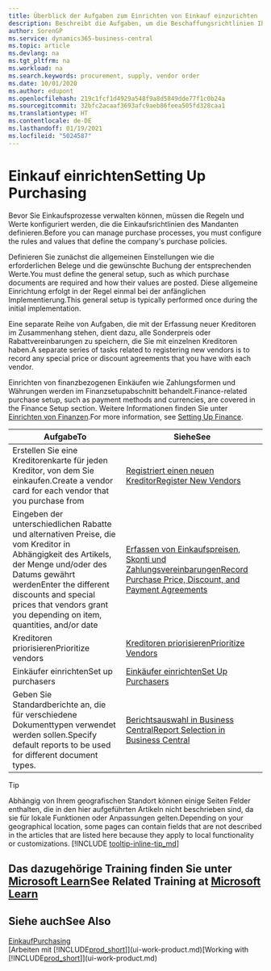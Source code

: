 ```yaml
---
title: Überblick der Aufgaben zum Einrichten von Einkauf einzurichten | Microsoft Docs
description: Beschreibt die Aufgaben, um die Beschaffungsrichtlinien Ihres Mandanten festzulegen und Ihre Einkaufsprozesse einzurichten.
author: SorenGP
ms.service: dynamics365-business-central
ms.topic: article
ms.devlang: na
ms.tgt_pltfrm: na
ms.workload: na
ms.search.keywords: procurement, supply, vendor order
ms.date: 10/01/2020
ms.author: edupont
ms.openlocfilehash: 219c1fcf1d4929a548f9a8d5849dde77f1c0b24a
ms.sourcegitcommit: 32bfc2acaaf3693afc9aeb86feea505fd328caa1
ms.translationtype: HT
ms.contentlocale: de-DE
ms.lasthandoff: 01/19/2021
ms.locfileid: "5024587"
---
```

# <a name="setting-up-purchasing"></a><span data-ttu-id="31924-103">Einkauf einrichten</span><span class="sxs-lookup"><span data-stu-id="31924-103">Setting Up Purchasing</span></span>
<span data-ttu-id="31924-104">Bevor Sie Einkaufsprozesse verwalten können, müssen die Regeln und Werte konfiguriert werden, die die Einkaufsrichtlinien des Mandanten definieren.</span><span class="sxs-lookup"><span data-stu-id="31924-104">Before you can manage purchase processes, you must configure the rules and values that define the company's purchase policies.</span></span>

<span data-ttu-id="31924-105">Definieren Sie zunächst die allgemeinen Einstellungen wie die erforderlichen Belege und die gewünschte Buchung der entsprechenden Werte.</span><span class="sxs-lookup"><span data-stu-id="31924-105">You must define the general setup, such as which purchase documents are required and how their values are posted.</span></span> <span data-ttu-id="31924-106">Diese allgemeine Einrichtung erfolgt in der Regel einmal bei der anfänglichen Implementierung.</span><span class="sxs-lookup"><span data-stu-id="31924-106">This general setup is typically performed once during the initial implementation.</span></span>

<span data-ttu-id="31924-107">Eine separate Reihe von Aufgaben, die mit der Erfassung neuer Kreditoren im Zusammenhang stehen, dient dazu, alle Sonderpreis oder Rabattvereinbarungen zu speichern, die Sie mit einzelnen Kreditoren haben.</span><span class="sxs-lookup"><span data-stu-id="31924-107">A separate series of tasks related to registering new vendors is to record any special price or discount agreements that you have with each vendor.</span></span>

<span data-ttu-id="31924-108">Einrichten von finanzbezogenen Einkäufen wie Zahlungsformen und Währungen werden im Finanzsetupabschnitt behandelt.</span><span class="sxs-lookup"><span data-stu-id="31924-108">Finance-related purchase setup, such as payment methods and currencies, are covered in the Finance Setup section.</span></span> <span data-ttu-id="31924-109">Weitere Informationen finden Sie unter [Einrichten von Finanzen](finance-setup-finance.md).</span><span class="sxs-lookup"><span data-stu-id="31924-109">For more information, see [Setting Up Finance](finance-setup-finance.md).</span></span>

| <span data-ttu-id="31924-110">Aufgabe</span><span class="sxs-lookup"><span data-stu-id="31924-110">To</span></span> | <span data-ttu-id="31924-111">Siehe</span><span class="sxs-lookup"><span data-stu-id="31924-111">See</span></span> |
| --- | --- |
| <span data-ttu-id="31924-112">Erstellen Sie eine Kreditorenkarte für jeden Kreditor, von dem Sie einkaufen.</span><span class="sxs-lookup"><span data-stu-id="31924-112">Create a vendor card for each vendor that you purchase from</span></span>|[<span data-ttu-id="31924-113">Registriert einen neuen Kreditor</span><span class="sxs-lookup"><span data-stu-id="31924-113">Register New Vendors</span></span>](purchasing-how-register-new-vendors.md) |
| <span data-ttu-id="31924-114">Eingeben der unterschiedlichen Rabatte und alternativen Preise, die vom Kreditor in Abhängigkeit des Artikels, der Menge und/oder des Datums gewährt werden</span><span class="sxs-lookup"><span data-stu-id="31924-114">Enter the different discounts and special prices that vendors grant you depending on item, quantities, and/or date</span></span> |[<span data-ttu-id="31924-115">Erfassen von Einkaufspreisen, Skonti und Zahlungsvereinbarungen</span><span class="sxs-lookup"><span data-stu-id="31924-115">Record Purchase Price, Discount, and Payment Agreements</span></span>](purchasing-how-record-purchase-price-discount-payment-agreements.md) |
| <span data-ttu-id="31924-116">Kreditoren priorisieren</span><span class="sxs-lookup"><span data-stu-id="31924-116">Prioritize vendors</span></span> |[<span data-ttu-id="31924-117">Kreditoren priorisieren</span><span class="sxs-lookup"><span data-stu-id="31924-117">Prioritize Vendors</span></span>](purchasing-how-prioritize-vendors.md) |
| <span data-ttu-id="31924-118">Einkäufer einrichten</span><span class="sxs-lookup"><span data-stu-id="31924-118">Set up purchasers</span></span> |[<span data-ttu-id="31924-119">Einkäufer einrichten</span><span class="sxs-lookup"><span data-stu-id="31924-119">Set Up Purchasers</span></span>](purchasing-how-setup-purchasers.md) |
|<span data-ttu-id="31924-120">Geben Sie Standardberichte an, die für verschiedene Dokumenttypen verwendet werden sollen.</span><span class="sxs-lookup"><span data-stu-id="31924-120">Specify default reports to be used for different document types.</span></span>|[<span data-ttu-id="31924-121">Berichtsauswahl in Business Central</span><span class="sxs-lookup"><span data-stu-id="31924-121">Report Selection in Business Central</span></span>](across-report-selections.md)|

> [!TIP]
> <span data-ttu-id="31924-122">Abhängig von Ihrem geografischen Standort können einige Seiten Felder enthalten, die in den hier aufgeführten Artikeln nicht beschrieben sind, da sie für lokale Funktionen oder Anpassungen gelten.</span><span class="sxs-lookup"><span data-stu-id="31924-122">Depending on your geographical location, some pages can contain fields that are not described in the articles that are listed here because they apply to local functionality or customizations.</span></span> [!INCLUDE [tooltip-inline-tip_md](includes/tooltip-inline-tip_md.md)]

## <a name="see-related-training-at-microsoft-learn"></a><span data-ttu-id="31924-123">Das dazugehörige Training finden Sie unter [Microsoft Learn](/learn/paths/trade-get-started-dynamics-365-business-central/)</span><span class="sxs-lookup"><span data-stu-id="31924-123">See Related Training at [Microsoft Learn](/learn/paths/trade-get-started-dynamics-365-business-central/)</span></span>

## <a name="see-also"></a><span data-ttu-id="31924-124">Siehe auch</span><span class="sxs-lookup"><span data-stu-id="31924-124">See Also</span></span>

[<span data-ttu-id="31924-125">Einkauf</span><span class="sxs-lookup"><span data-stu-id="31924-125">Purchasing</span></span>](purchasing-manage-purchasing.md)  
<span data-ttu-id="31924-126">[Arbeiten mit [!INCLUDE[prod_short](includes/prod_short.md)]](ui-work-product.md)</span><span class="sxs-lookup"><span data-stu-id="31924-126">[Working with [!INCLUDE[prod_short](includes/prod_short.md)]](ui-work-product.md)</span></span>
